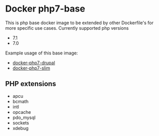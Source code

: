 # Docker  php7-base

This is php base docker image to be extended by other Dockerfile's for more specific use cases.
Currently supported php versions
- 7.1
- 7.0

Example usage of this base image:
- [docker-php7-drupal](https://github.com/comicrelief/docker-php7-drupal)
- [docker-php7-slim](https://github.com/comicrelief/docker-php7-slim)

## PHP extensions
 - apcu
 - bcmath
 - intl
 - opcache
 - pdo_mysql
 - sockets
 - xdebug
